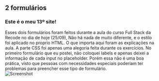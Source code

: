 ## 2 formulários
### Este é o meu 13º site!
Esses dois formulários foram feitos durante a aula do curso Full Stack da Recode no dia de hoje (25/09), Não há nada de muito diferente, e o estilo foi aplicado no proprio HTML.
O que importa aqui foram as explicações na aula.
A parte CSS foi apenas uma alegoria feita durante os exercícios.
No primeiro formulário que eu postei, não coloquei labels e apenas deixei a informação de cada input no placeholder. Porém essa não é uma boa prática, visto que pessoas com necessidades especiais poderiam ter problemas para preencher esse tipo de formulário.
<br>
![Screenshot](https://i.imgur.com/tC9uwmS.png)